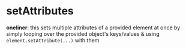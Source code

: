 # setAttributes

**oneliner**: this sets multiple attributes of a provided element at once by simply looping over the provided object's keys/values & using `element.setAttribute(...)` with them
